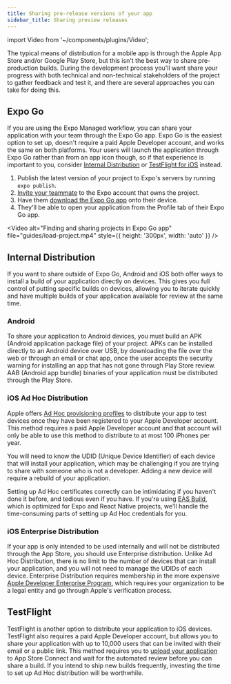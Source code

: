```yaml
---
title: Sharing pre-release versions of your app
sidebar_title: Sharing preview releases
---
```


import Video from '~/components/plugins/Video';

The typical means of distribution for a mobile app is through the Apple App Store and/or Google Play Store, but this isn't the best way to share pre-production builds. 
During the development process you'll want share your progress with both technical and non-technical stakeholders of the project to gather feedback and test it, 
and there are several approaches you can take for doing this.

## Expo Go

If you are using the Expo Managed workflow, you can share your application with your team through the Expo Go app. 
Expo Go is the easiest option to set up, doesn't require a paid Apple Developer account, and works the same on both platforms. 
Your users will launch the application through Expo Go rather than from an app icon though, so if that experience is important to you, 
consider [Internal Distribution](#internal-distribution) or [TestFlight for iOS](#testflight) instead.

1. Publish the latest version of your project to Expo's servers by running `expo publish`.
2. [Invite your teammate](https://expo.dev/accounts/[account]/settings/members) to the Expo account that owns the project.
3. Have them [download the Expo Go app](https://expo.dev/expo-go) onto their device.
4. They'll be able to open your application from the Profile tab of their Expo Go app.

<Video alt="Finding and sharing projects in Expo Go app" file="guides/load-project.mp4" style={{ height: '300px', width: 'auto' }} />

## Internal Distribution

If you want to share outside of Expo Go, Android and iOS both offer ways to install a build of your application directly on devices. 
This gives you full control of putting specific builds on devices, allowing you to iterate quickly and have multiple builds of your application available for review at the same time.

### Android

To share your application to Android devices, you must build an APK (Android application package file) of your project. 
APKs can be installed directly to an Android device over USB, by downloading the file over the web or through an email or chat app, 
once the user accepts the security warning for installing an app that has not gone through Play Store review. 
AAB (Android app bundle) binaries of your application must be distributed through the Play Store.

### iOS Ad Hoc Distribution

Apple offers [Ad Hoc provisioning profiles](https://help.apple.com/xcode/mac/current/#/dev7ccaf4d3c) to distribute your app to test devices once they have been registered
to your Apple Developer account. This method requires a paid Apple Developer account and that account will only be able to use this method to distribute
to at most 100 iPhones per year.

You will need to know the UDID (Unique Device Identifier) of each device that will install your application, which may be challenging if you are trying to share
with someone who is not a developer. Adding a new device will require a rebuild of your application. 

Setting up Ad Hoc certificates correctly can be intimidating if you haven't done it before, and tedious even if you have. 
If you're using [EAS Build](/build/internal-distribution.md), which is optimized for Expo and React Native projects, we'll handle the time-consuming parts
of setting up Ad Hoc credentials for you.

### iOS Enterprise Distribution

If your app is only intended to be used internally and will not be distributed through the App Store, you should use Enterprise distribution. 
Unlike Ad Hoc Distribution, there is no limit to the number of devices that can install your application, and you will not need to manage the UDIDs of each device. 
Enterprise Distribution requires membership in the more expensive [Apple Developer Enterprise Program](https://developer.apple.com/programs/enterprise/), 
which requires your organization to be a legal entity and go through Apple's verification process. 

## TestFlight

TestFlight is another option to distribute your application to iOS devices. TestFlight also requires a paid Apple Developer account, 
but allows you to share your application with up to 10,000 users that can be invited with their email or a public link. 
This method requires you to [upload your application](/submit/ios.md) to App Store Connect and wait for the automated review before you can share a build. 
If you intend to ship new builds frequently, investing the time to set up Ad Hoc distribution will be worthwhile.
